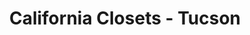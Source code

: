 ---
title: "California Closets - Tucson"
url: /tucson/california-closets-tucson/
shop: Raumausstattung
---